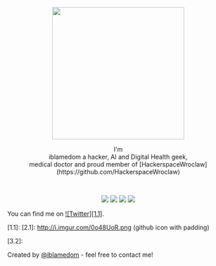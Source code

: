 <p align="center">
<img src="https://media.tenor.com/images/d38d75a07054e022efd737caee1c502c/tenor.gif" width="300px">



<p align='center'>
I'm<br>
iblamedom
a hacker, AI and Digital Health geek,<br> medical doctor and proud member of [HackerspaceWroclaw](https://github.com/HackerspaceWroclaw)
</p> 


<br>

<p align="center">
    <a href="https://twitter.com/iblamedom" alt="Twitter" rel="nofollow"><img src="https://raw.githubusercontent.com/jayehernandez/jayehernandez/3f5402efef9a0ae89211a6e04609558e862ca616/readme/twitter-fill.svg" style="max-width:100%;"></a>
    <a href="https://www.linkedin.com/in/dominik-stosik" alt="Linkedin" rel="nofollow"><img src="https://raw.githubusercontent.com/jayehernandez/jayehernandez/3f5402efef9a0ae89211a6e04609558e862ca616/readme/linkedin-fill.svg" style="max-width:100%;"></a>
    <a href="mailto:office@iblamedom.com" alt="Contact me"><img src="https://raw.githubusercontent.com/jayehernandez/jayehernandez/3f5402efef9a0ae89211a6e04609558e862ca616/readme/mail-fill.svg" style="max-width:100%;"></a>
    <a href="http://www.iblamedom.com" alt="My site" rel="nofollow"><img src="https://raw.githubusercontent.com/jayehernandez/jayehernandez/3f5402efef9a0ae89211a6e04609558e862ca616/readme/external-link-line.svg" style="max-width:100%;"></a>
  </p>
  
  
You can find me on [![Twitter][1.1]][1].



<!-- links to social media icons -->

<!-- icons with padding -->

[1.1]: 
[2.1]: http://i.imgur.com/0o48UoR.png (github icon with padding)

<!-- icons without padding -->
<!-- CSS style for svg -->





[1.2]: https://simple-icons.github.io/simple-icons-website/icons/linkedin.svg
[2.2]: http://i.imgur.com/9I6NRUm.png (github icon without padding)
[3.2]:

<!-- links to your social media accounts -->

[1]: https://www.linkedin.com/in/dominik/stosik
[2]: https://github.com/MartinHeinz
[3]: https://www.linkedin.com/in/heinz-martin/


<!-- Resources -->
<!-- Icons: https://simpleicons.org/ -->
<!-- GitHub Stats: https://github.com/anuraghazra/github-readme-stats -->
<!-- Emojis: https://emojipedia.org/emoji/ -->
<!-- HTML Emojis: https://www.fileformat.info/index.htm -->
<!-- Shields: https://shields.io/ -->
<!-- Awesome GitHub Profile README: https://github.com/abhisheknaiidu/awesome-github-profile-readme -->

Created by [@iblamedom](http://www.iblamedom.com/) - feel free to contact me!
